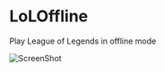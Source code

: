 LoLOffline
==========

Play League of Legends in offline mode

![ScreenShot](https://raw.github.com/LoLOffline/LoLOffline/master/screenshot.png)
